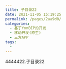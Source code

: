 ```yaml
---
title: 子目录22
date: 2021-11-05 15:19:25
permalink: /pages/2aa9d0/
categories:
  - 基于YonBIP的开发
  - 移动开发(原生)
  - 三方APP
tags:
  - 
---
```

4444422.子目录22
